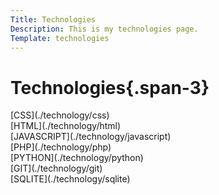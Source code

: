 ```yaml
---
Title: Technologies
Description: This is my technologies page.
Template: technologies
---
```

Technologies{.span-3}
========================== 

<div class="box span-1" markdown="1">
[CSS](./technology/css)
</div>

<div class="box span-2" markdown="1">
[HTML](./technology/html)
</div>

<div class="box span-2" markdown="1">
[JAVASCRIPT](./technology/javascript)
</div>

<div class="box span-1" markdown="1">
[PHP](./technology/php)
</div>

<div class="box span-3" markdown="1">
[PYTHON](./technology/python)
</div>

<div class="box span-1" markdown="1">
[GIT](./technology/git)
</div>

<div class="box span-2" markdown="1">
[SQLITE](./technology/sqlite)
</div>